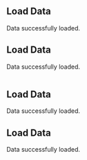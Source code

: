 ## Load Data

Data successfully loaded.

## Load Data

Data successfully loaded.

```bash

```
## Load Data
Data successfully loaded.

## Load Data
Data successfully loaded.

